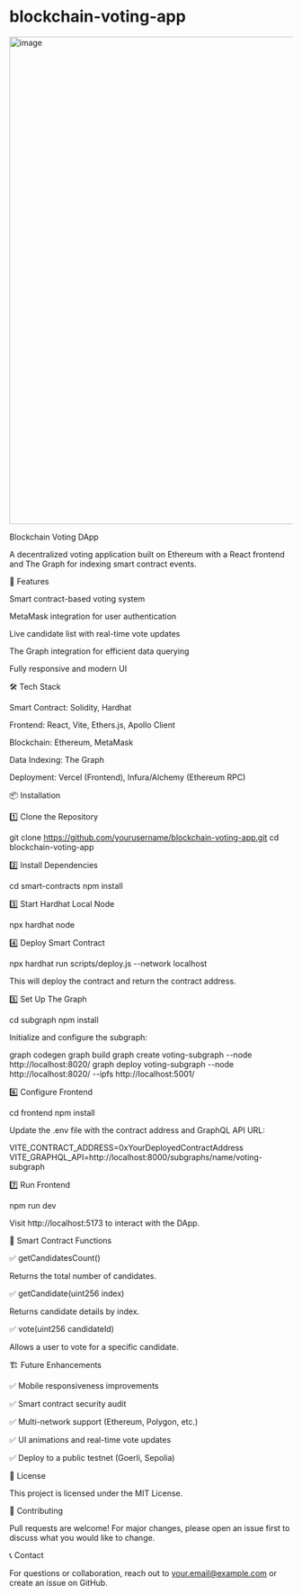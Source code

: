 # blockchain-voting-app
<img width="866" alt="image" src="https://github.com/user-attachments/assets/31bdfa76-ca39-4936-b1e5-3286f5e21817" />

Blockchain Voting DApp

A decentralized voting application built on Ethereum with a React frontend and The Graph for indexing smart contract events.

🚀 Features

Smart contract-based voting system

MetaMask integration for user authentication

Live candidate list with real-time vote updates

The Graph integration for efficient data querying

Fully responsive and modern UI

🛠 Tech Stack

Smart Contract: Solidity, Hardhat

Frontend: React, Vite, Ethers.js, Apollo Client

Blockchain: Ethereum, MetaMask

Data Indexing: The Graph

Deployment: Vercel (Frontend), Infura/Alchemy (Ethereum RPC)

📦 Installation

1️⃣ Clone the Repository

git clone https://github.com/yourusername/blockchain-voting-app.git
cd blockchain-voting-app

2️⃣ Install Dependencies

cd smart-contracts
npm install

3️⃣ Start Hardhat Local Node

npx hardhat node

4️⃣ Deploy Smart Contract

npx hardhat run scripts/deploy.js --network localhost

This will deploy the contract and return the contract address.

5️⃣ Set Up The Graph

cd subgraph
npm install

Initialize and configure the subgraph:

graph codegen
graph build
graph create voting-subgraph --node http://localhost:8020/
graph deploy voting-subgraph --node http://localhost:8020/ --ipfs http://localhost:5001/

6️⃣ Configure Frontend

cd frontend
npm install

Update the .env file with the contract address and GraphQL API URL:

VITE_CONTRACT_ADDRESS=0xYourDeployedContractAddress
VITE_GRAPHQL_API=http://localhost:8000/subgraphs/name/voting-subgraph

7️⃣ Run Frontend

npm run dev

Visit http://localhost:5173 to interact with the DApp.

🎯 Smart Contract Functions

✅ getCandidatesCount()

Returns the total number of candidates.

✅ getCandidate(uint256 index)

Returns candidate details by index.

✅ vote(uint256 candidateId)

Allows a user to vote for a specific candidate.

🏗 Future Enhancements

✅ Mobile responsiveness improvements

✅ Smart contract security audit

✅ Multi-network support (Ethereum, Polygon, etc.)

✅ UI animations and real-time vote updates

✅ Deploy to a public testnet (Goerli, Sepolia)

📜 License

This project is licensed under the MIT License.

🤝 Contributing

Pull requests are welcome! For major changes, please open an issue first to discuss what you would like to change.

📞 Contact

For questions or collaboration, reach out to your.email@example.com or create an issue on GitHub.



